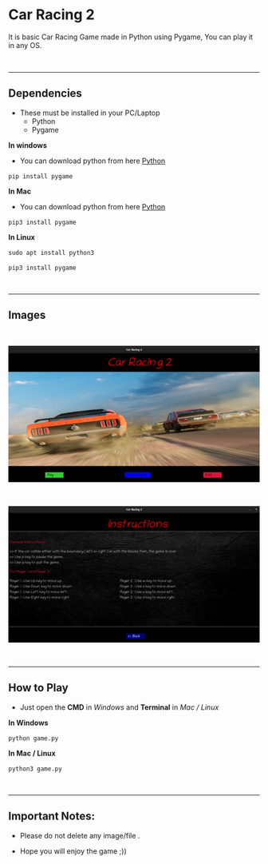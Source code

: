 # Car Racing 2

It is basic Car Racing Game made in Python using Pygame, You can play it in any OS.

&nbsp;

___
## Dependencies
* These must be installed in your PC/Laptop
    * Python 
    * Pygame

**In windows**

* You can download python from here [Python](https://www.python.org/downloads/ "https://www.python.org/downloads/")

```
pip install pygame
```
**In Mac**

* You can download python from here [Python](https://www.python.org/downloads/ "https://www.python.org/downloads/")

```
pip3 install pygame
```

**In Linux**

```
sudo apt install python3
```
```
pip3 install pygame
```

&nbsp;

___
## Images
&nbsp;

![Intro Page](intro_page.png "Intro page image")

&nbsp;

![Instructions](Instructions.png "Instruction page image")


&nbsp;

___
## How to Play

* Just open the __CMD__ in _Windows_ and __Terminal__ in _Mac / Linux_

**In Windows**
```
python game.py
```
**In Mac / Linux**
```
python3 game.py
```

&nbsp;

___
## Important Notes:

* Please do not delete any image/file .

* Hope you will enjoy the game ;))
